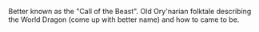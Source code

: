 Better known as the "Call of the Beast". Old Ory'narian folktale describing the World Dragon (come up with better name) and how to came to be. 

